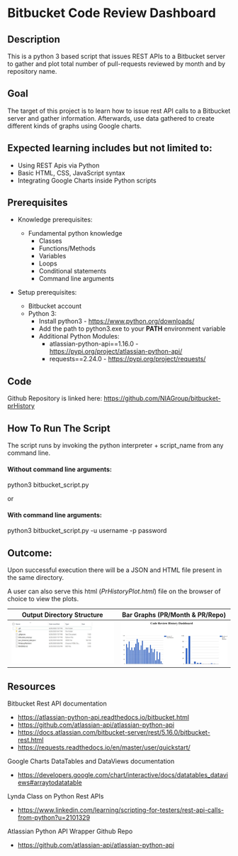 # Bitbucket Code Review Dashboard

## Description
This is a python 3 based script that issues REST APIs to a Bitbucket server to gather and plot total number of pull-requests reviewed by month and by repository name.

## Goal
The target of this project is to learn how to issue rest API calls to a Bitbucket server and gather information. Afterwards, use data gathered to create different kinds of graphs using Google charts.
 
## Expected learning includes but not limited to: 
- Using REST Apis via Python
- Basic HTML, CSS, JavaScript syntax
- Integrating Google Charts inside Python scripts

## Prerequisites
- Knowledge prerequisites:
    - Fundamental python knowledge
        - Classes
        - Functions/Methods
        - Variables
        - Loops
        - Conditional statements
        - Command line arguments
 
- Setup prerequisites:
    - Bitbucket account
    - Python 3: 
        - Install python3 - https://www.python.org/downloads/
        - Add the path to python3.exe to your **PATH** environment variable 
        - Additional Python Modules:
            - atlassian-python-api==1.16.0 - https://pypi.org/project/atlassian-python-api/
            - requests==2.24.0 - https://pypi.org/project/requests/

## Code
Github Repository is linked here: https://github.com/NIAGroup/bitbucket-prHistory

## How To Run The Script
The script runs by invoking the python interpreter + script_name from any command line. 
 
#### Without command line arguments:
python3 bitbucket_script.py
 
or 
 
#### With command line arguments:
python3 bitbucket_script.py -u username -p password
 
## Outcome:
Upon successful execution there will be a JSON and HTML file present in the same directory. 

A user can also serve this html (*PrHistoryPlot.html*) file on the browser of choice to view the plots.

Output Directory Structure        | Bar Graphs (PR/Month & PR/Repo)
:-------------------------:|:-------------------------:
![output_directory_img](utils/output_directory.JPG) | ![output_pr_plot_img](utils/output_plot.JPG)


## Resources
Bitbucket Rest API documentation
- https://atlassian-python-api.readthedocs.io/bitbucket.html
- https://github.com/atlassian-api/atlassian-python-api
- https://docs.atlassian.com/bitbucket-server/rest/5.16.0/bitbucket-rest.html
- https://requests.readthedocs.io/en/master/user/quickstart/
 
Google Charts DataTables and DataViews documentation
- https://developers.google.com/chart/interactive/docs/datatables_dataviews#arraytodatatable
 
Lynda Class on Python Rest APIs
- https://www.linkedin.com/learning/scripting-for-testers/rest-api-calls-from-python?u=2101329
 
Atlassian Python API Wrapper Github Repo
- https://github.com/atlassian-api/atlassian-python-api